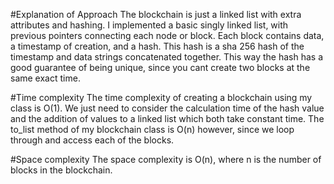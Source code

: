 #Explanation of Approach
The blockchain is just a linked list with extra attributes and hashing. I implemented a basic singly linked list, with previous pointers connecting each node or block. Each block contains data, a timestamp of creation, and a hash. This hash is a sha 256 hash of the timestamp and data strings concatenated together. This way the hash has a good guarantee of being unique, since you cant create two blocks at the same exact time.

#Time complexity
The time complexity of creating a blockchain using my class is O(1). We just need to consider the calculation time of the hash value and the addition of values to a linked list which both take constant time. The to_list method of my blockchain class is O(n) however, since we loop through and access each of the blocks.

#Space complexity
The space complexity is O(n), where n is the number of blocks in the blockchain.
